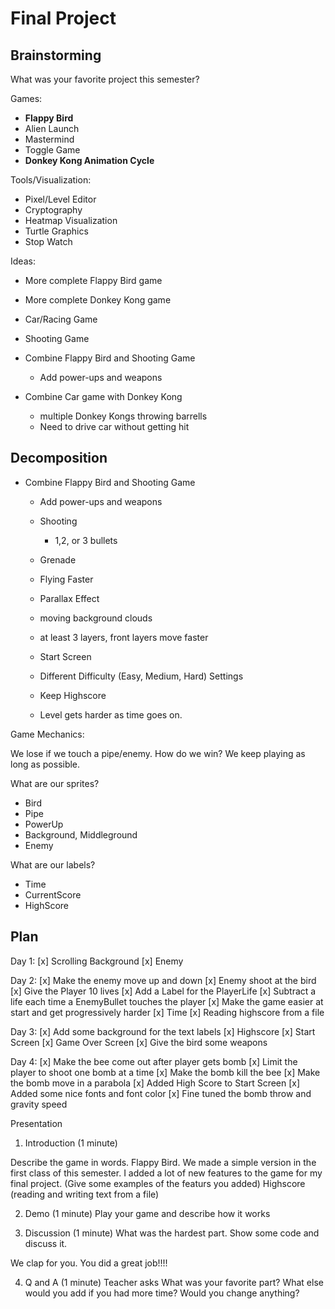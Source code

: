 # Final Project

## Brainstorming

What was your favorite project this semester?

Games: 

- **Flappy Bird**
- Alien Launch
- Mastermind
- Toggle Game
- **Donkey Kong Animation Cycle**

Tools/Visualization:

- Pixel/Level Editor
- Cryptography
- Heatmap Visualization
- Turtle Graphics
- Stop Watch


Ideas:

- More complete Flappy Bird game
- More complete Donkey Kong game

- Car/Racing Game
- Shooting Game

- Combine Flappy Bird and Shooting Game
   - Add power-ups and weapons

- Combine Car game with Donkey Kong
   - multiple Donkey Kongs throwing barrells
   - Need to drive car without getting hit


## Decomposition

- Combine Flappy Bird and Shooting Game
   - Add power-ups and weapons
    - Shooting
        - 1,2, or 3 bullets
    - Grenade
    - Flying Faster
   
   - Parallax Effect
    - moving background clouds
    - at least 3 layers, front layers move faster

   - Start Screen

   - Different Difficulty (Easy, Medium, Hard) Settings

   - Keep Highscore

   - Level gets harder as time goes on.


Game Mechanics:

We lose if we touch a pipe/enemy.
How do we win? We keep playing as long as possible.

What are our sprites?

- Bird
- Pipe
- PowerUp
- Background, Middleground
- Enemy

What are our labels?

- Time
- CurrentScore
- HighScore


## Plan

Day 1:
    [x] Scrolling Background
    [x] Enemy
    
Day 2:
    [x] Make the enemy move up and down
    [x] Enemy shoot at the bird
    [x] Give the Player 10 lives
    [x] Add a Label for the PlayerLife
    [x] Subtract a life each time a EnemyBullet touches the player
    [x] Make the game easier at start and get progressively harder
    [x] Time
    [x] Reading highscore from a file
    

Day 3:
    [x] Add some background for the text labels
    [x] Highscore
    [x] Start Screen
    [x] Game Over Screen
    [x] Give the bird some weapons

Day 4:
    [x] Make the bee come out after player gets bomb
    [x] Limit the player to shoot one bomb at a time
    [x] Make the bomb kill the bee
    [x] Make the bomb move in a parabola
    [x] Added High Score to Start Screen
    [x] Added some nice fonts and font color
    [x] Fine tuned the bomb throw and gravity speed


Presentation

1. Introduction (1 minute)

Describe the game in words.
Flappy Bird.
We made a simple version in the first class of this semester.
I added a lot of new features to the game for my final project.
(Give some examples of the featurs you added)
Highscore (reading and writing text from a file)

2. Demo (1 minute)
Play your game and describe how it works

3. Discussion (1 minute)
What was the hardest part.
Show some code and discuss it.

We clap for you. You did a great job!!!!

4. Q and A (1 minute)
Teacher asks
What was your favorite part?
What else would you add if you had more time?
Would you change anything?
   





